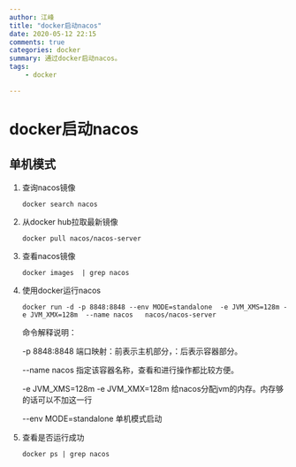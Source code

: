 ```yaml
---
author: 江峰
title: "docker启动nacos"
date: 2020-05-12 22:15
comments: true
categories: docker
summary: 通过docker启动nacos。
tags: 
	- docker

---
```




# docker启动nacos



## 单机模式

1. 查询nacos镜像

   ```
   docker search nacos
   ```

2. 从docker hub拉取最新镜像

   ```
   docker pull nacos/nacos-server
   ```

3. 查看nacos镜像

   ```
   docker images  | grep nacos
   ```

4. 使用docker运行nacos

   ```
   docker run -d -p 8848:8848 --env MODE=standalone  -e JVM_XMS=128m -e JVM_XMX=128m  --name nacos   nacos/nacos-server
   ```

   命令解释说明：

   -p 8848:8848 端口映射：前表示主机部分，：后表示容器部分。

   --name nacos 指定该容器名称，查看和进行操作都比较方便。

   -e JVM_XMS=128m -e JVM_XMX=128m  给nacos分配jvm的内存。内存够的话可以不加这一行

   --env MODE=standalone  单机模式启动

5. 查看是否运行成功

   ```
   docker ps | grep nacos
   ```

   



